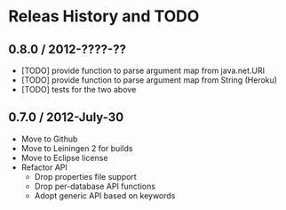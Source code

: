 # Releas History and TODO

## 0.8.0 / 2012-????-??

* [TODO] provide function to parse argument map from java.net.URI
* [TODO] provide function to parse argument map from String (Heroku)
* [TODO] tests for the two above

## 0.7.0 / 2012-July-30

* Move to Github
* Move to Leiningen 2 for builds
* Move to Eclipse license
* Refactor API
  * Drop properties file support
  * Drop per-database API functions
  * Adopt generic API based on keywords

